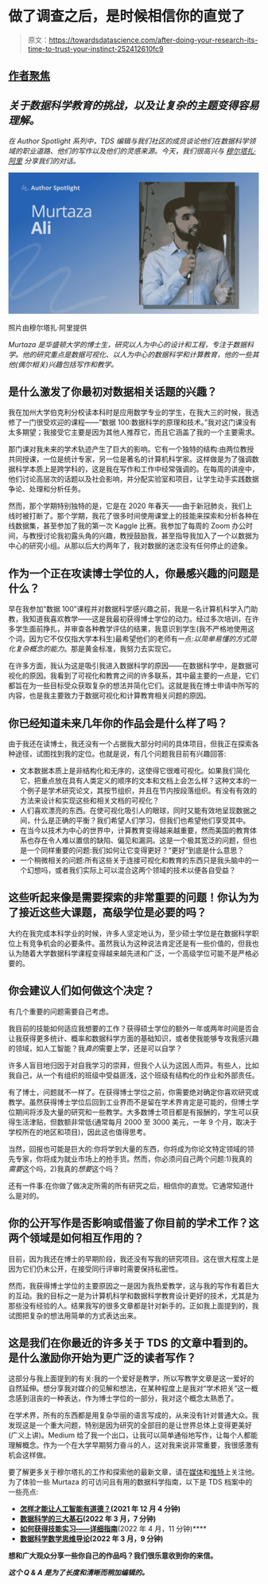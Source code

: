 # 做了调查之后，是时候相信你的直觉了

> 原文：<https://towardsdatascience.com/after-doing-your-research-its-time-to-trust-your-instinct-252412610fc9>

## [作者聚焦](https://towardsdatascience.com/tagged/author-spotlights)

## *关于数据科学教育的挑战，以及让复杂的主题变得容易理解。*

*在 Author Spotlight 系列中，TDS 编辑与我们社区的成员谈论他们在数据科学领域的职业道路、他们的写作以及他们的灵感来源。今天，我们很高兴与* [*穆尔塔扎·阿里*](https://medium.com/u/607fa603b7ce?source=post_page-----252412610fc9--------------------------------) *分享我们的对话。*

![](img/c9df1516d28c8bc48853d07e1fe8ae44.png)

照片由穆尔塔扎·阿里提供

*Murtaza 是华盛顿大学的博士生，研究以人为中心的设计和工程，专注于数据科学。他的研究重点是数据可视化、以人为中心的数据科学和计算教育，他的一些其他(偶尔相关)兴趣包括写作和教学。*

## **是什么激发了你最初对数据相关话题的兴趣？**

我在加州大学伯克利分校读本科时是应用数学专业的学生，在我大三的时候，我选修了一门很受欢迎的课程——“数据 100:数据科学的原理和技术。”我对这门课没有太多期望；我接受它主要是因为其他人推荐它，而且它涵盖了我的一个主要需求。

那门课对我未来的学术轨迹产生了巨大的影响。它有一个独特的结构:由两位教授共同授课，一位是统计专家，另一位是著名的计算机科学家。这样做是为了强调数据科学本质上是跨学科的，这是我在写作和工作中经常强调的。在每周的讲座中，他们讨论高层次的话题以及社会影响，并分配实验室和项目，让学生动手实践数据争论、处理和分析任务。

然而，那个学期特别独特的是，它是在 2020 年春天——由于新冠肺炎，我们上线时被打断了。那个学期，我花了很多时间使用课堂上的技能来探索和分析各种在线数据集，甚至参加了我的第一次 Kaggle 比赛。我参加了每周的 Zoom 办公时间，与教授讨论我初露头角的兴趣，教授鼓励我，甚至指导我加入了一个以数据为中心的研究小组。从那以后大约两年了，我对数据的迷恋没有任何停止的迹象。

## 作为一个正在攻读博士学位的人，你最感兴趣的问题是什么？

早在我参加“数据 100”课程并对数据科学感兴趣之前，我是一名计算机科学入门助教，我知道我喜欢教学——这是我最初获得博士学位的动力。经过多次培训，在许多学生面前挣扎，并审查各种教学评估的结果，我意识到学生(我不严格地使用这个词，因为它不仅仅指大学本科生)最希望他们的老师有一点:*以简单易懂的方式简化复杂概念的能力*。那是黄金标准，我努力去实现它。

在许多方面，我认为这是吸引我进入数据科学的原因——在数据科学中，是数据可视化的原因。我看到了可视化和教育之间的许多联系，其中最主要的一点是，它们都旨在为一些目标受众获取复杂的想法并简化它们。这就是我在博士申请中所写的内容，也是我主要致力于数据可视化和计算教育相关问题的原因。

## **你已经知道未来几年你的作品会是什么样了吗？**

由于我还在读博士，我还没有一个占据我大部分时间的具体项目，但我正在探索各种途径，试图找到我的定位。也就是说，有几个问题我目前有兴趣回答:

*   文本数据本质上是非结构化和无序的，这使得它很难可视化。如果我们简化它，把重点放在具有人类定义的顺序的文本和文档上会怎么样？这种文本的一个例子是学术研究论文，其按节组织，并且在节内按段落组织。有没有有效的方法来设计和实现这些和相关文档的可视化？
*   人们喜欢漂亮的东西。在使可视化吸引人的眼球，同时又能有效地呈现数据之间，什么是正确的平衡？我们希望人们学习，但我们也希望他们享受其中。
*   在当今以技术为中心的世界中，计算教育变得越来越重要，然而美国的教育体系也存在令人难以置信的缺陷、偏见和漏洞。这是一个极其宽泛的问题，但也是一个同样重要的问题:我们如何让它变得更好？“更好”到底是什么意思？
*   一个稍微相关的问题:所有这些关于连接可视化和教育的东西只是我头脑中的一个幻想吗，或者我们实际上可以混合这两个领域的技术以便各自受益？

## **这些听起来像是需要探索的非常重要的问题！你认为为了接近这些大课题，高级学位是必要的吗？**

大约在我完成本科学业的时候，许多人坚定地认为，至少硕士学位是在数据科学职位上有竞争机会的必要条件。虽然我认为这种说法肯定还是有一些价值的，但我也认为随着大学数据科学课程变得越来越先进和广泛，一个高级学位可能不是严格必要的。

## 你会建议人们如何做这个决定？

有几个重要的问题需要自己考虑。

我目前的技能如何适应我想要的工作？获得硕士学位的额外一年或两年时间是否会让我获得更多统计、概率和数据科学方面的基础知识，或者使我能够专攻我感兴趣的领域，如人工智能？我*真的*需要上学，还是可以自学？

许多人盲目地归因于对自我学习的崇拜，但我个人认为这因人而异。有些人，比如我自己，从一个有组织的班级中受益匪浅，这个班级有结构化的作业和外部责任。

有了博士，问题就不一样了。在获得博士学位之前，你需要绝对确定你喜欢研究或教学。虽然获得博士学位后回到工业界而不是留在学术界肯定是可能的，但博士学位期间将涉及大量的研究和一些教学。大多数博士项目都是有报酬的，学生可以获得生活津贴，但数额非常低(通常每月 2000 至 3000 美元，一年 9 个月，取决于学校所在的地区和项目)，因此这也值得思考。

当然，回报也可能是巨大的:你将学到大量的东西，你将成为你论文特定领域的领先专家，你将成为就业市场上的抢手货。然而，你必须问自己两个问题:1)我真的*需要*这个吗，2)我真的*想要*这个吗？

还有一件事:在你做了做决定所需的所有研究之后，相信你的直觉。它通常知道什么是对的。

## 你的公开写作是否影响或借鉴了你目前的学术工作？这两个领域是如何相互作用的？

目前，因为我还在博士的早期阶段，我还没有写我的研究项目。这在很大程度上是因为它们仍未公开，在接受同行评审时需要保持私密性。

然而，我获得博士学位的主要原因之一是因为我热爱教学，这与我的写作有着巨大的互动。我的目标之一是为计算机科学和数据科学教育设计更好的技术，尤其是为那些没有经验的人。结果我写的很多文章都是针对新手的。正如我上面提到的，我试图把复杂的想法用简单的方式表达出来。

## 这是我们在你最近的许多关于 TDS 的文章中看到的。是什么激励你开始为更广泛的读者写作？

这部分与我上面提到的有关:我的一个爱好是教学，所以写教学文章是这一爱好的自然延伸。想分享我对媒介的见解和想法，在某种程度上是我对“学术把关”这一概念感到沮丧的一种表达，作为博士学位的一部分，我对这个概念太熟悉了。

在学术界，所有的东西都是用复杂华丽的语言写成的，从来没有针对普通大众。我发现这是一个重大问题，特别是因为研究的全部目的是让世界总体上变得更美好(广义上讲)。Medium 给了我一个出口，让我可以简单通俗地写作，让每个人都能理解概念。作为一个在大学早期努力奋斗的人，这对我来说非常重要，我很感激有机会这样做。

要了解更多关于穆尔塔扎的工作和探索他的最新文章，请在[媒体](https://murtaza5152-ali.medium.com/)和[推特](https://twitter.com/murtazaali_5253)上关注他。为了体验一些 Murtaza 的可访问且有用的数据科学指南，以下是 TDS 档案中的一些亮点:

*   [**怎样才能让人工智能有道德？**](/how-can-we-make-artificial-intelligence-ethical-6d26657c6c32)**(2021 年 12 月 4 分钟)**
*   **[**数据科学的三大基石**](/the-three-building-blocks-of-data-science-2923dc8c2d78)(2022 年 3 月，7 分钟)**
*   **[**如何获得技能实习——详细指南**](/how-to-get-a-technical-internship-a-detailed-guide-ecd4e1b68154)**(2022 年 4 月，11 分钟)****
*   ****[**数据科学数学思维导论**](/an-introduction-to-mathematical-thinking-for-data-science-f1214d2cc61d)(2022 年 3 月，9 分钟)****

****想和广大观众分享一些你自己的作品吗？我们很乐意收到你的来信。****

*****这个 Q & A 是为了长度和清晰而稍加编辑的。*****